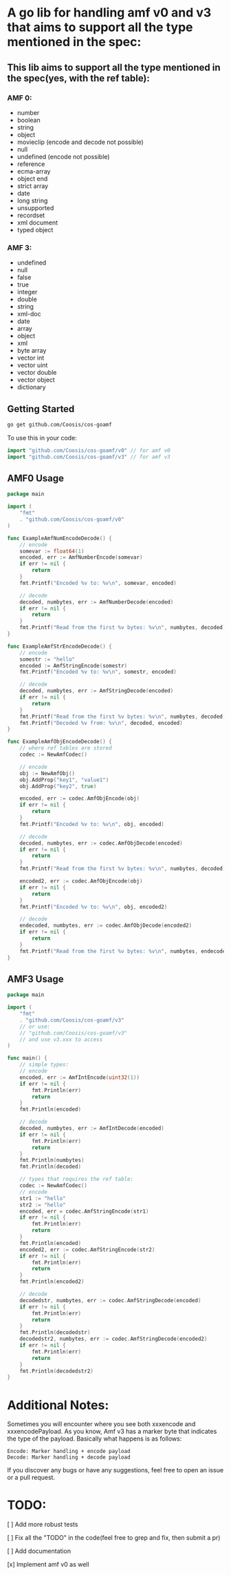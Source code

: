 # A go lib for handling amf v0 and v3 that aims to support all the type mentioned in the spec:
## This lib aims to support all the type mentioned in the spec(yes, with the ref table):
### AMF 0:
- number
- boolean
- string
- object
- movieclip (encode and decode not possible)
- null
- undefined (encode not possible)
- reference
- ecma-array
- object end
- strict array
- date
- long string
- unsupported
- recordset
- xml document
- typed object
### AMF 3:
- undefined
- null
- false
- true
- integer
- double
- string
- xml-doc
- date
- array
- object
- xml
- byte array
- vector int
- vector uint
- vector double
- vector object
- dictionary
## Getting Started
```bash
go get github.com/Coosis/cos-goamf
```
To use this in your code:
```go
import "github.com/Coosis/cos-goamf/v0" // for amf v0
import "github.com/Coosis/cos-goamf/v3" // for amf v3
```

## AMF0 Usage
```go
package main

import (
	"fmt"
    . "github.com/Coosis/cos-goamf/v0"
)

func ExampleAmfNumEncodeDecode() {
	// encode 
	somevar := float64(1)
	encoded, err := AmfNumberEncode(somevar)
	if err != nil {
		return
	}
	fmt.Printf("Encoded %v to: %v\n", somevar, encoded)

	// decode
	decoded, numbytes, err := AmfNumberDecode(encoded)
	if err != nil {
		return
	}
	fmt.Printf("Read from the first %v bytes: %v\n", numbytes, decoded)
}

func ExampleAmfStrEncodeDecode() {
	// encode
	somestr := "hello"
	encoded := AmfStringEncode(somestr)
	fmt.Printf("Encoded %v to: %v\n", somestr, encoded)

	// decode
	decoded, numbytes, err := AmfStringDecode(encoded)
	if err != nil {
		return
	}
	fmt.Printf("Read from the first %v bytes: %v\n", numbytes, decoded)
	fmt.Printf("Decoded %v from: %v\n", decoded, encoded)
}

func ExampleAmfObjEncodeDecode() {
	// where ref tables are stored
	codec := NewAmfCodec()

	// encode
	obj := NewAmfObj()
	obj.AddProp("key1", "value1")
	obj.AddProp("key2", true)

	encoded, err := codec.AmfObjEncode(obj)
	if err != nil {
		return
	}
	fmt.Printf("Encoded %v to: %v\n", obj, encoded)

	// decode
	decoded, numbytes, err := codec.AmfObjDecode(encoded)
	if err != nil {
		return
	}
	fmt.Printf("Read from the first %v bytes: %v\n", numbytes, decoded)

	encoded2, err := codec.AmfObjEncode(obj)
	if err != nil {
		return
	}
	fmt.Printf("Encoded %v to: %v\n", obj, encoded2)

	// decode
	endecoded, numbytes, err := codec.AmfObjDecode(encoded2)
	if err != nil {
		return
	}
	fmt.Printf("Read from the first %v bytes: %v\n", numbytes, endecoded)
}
```

## AMF3 Usage
```go
package main

import (
    "fmt"
    . "github.com/Coosis/cos-goamf/v3"
    // or use:
    // "github.com/Coosis/cos-goamf/v3"
    // and use v3.xxx to access
)

func main() {
    // simple types:
    // encode 
    encoded, err := AmfIntEncode(uint32(1))
    if err != nil {
        fmt.Println(err)
        return
    }
    fmt.Println(encoded)

    // decode
    decoded, numbytes, err := AmfIntDecode(encoded)
    if err != nil {
        fmt.Println(err)
        return
    }
	fmt.Println(numbytes)
    fmt.Println(decoded)

    // types that requires the ref table:
    codec := NewAmfCodec()
    // encode
    str1 := "hello"
    str2 := "hello"
    encoded, err = codec.AmfStringEncode(str1)
    if err != nil {
        fmt.Println(err)
        return
    }
    fmt.Println(encoded)
	encoded2, err := codec.AmfStringEncode(str2)
    if err != nil {
        fmt.Println(err)
        return
    }
    fmt.Println(encoded2)

    // decode
	decodedstr, numbytes, err := codec.AmfStringDecode(encoded)
    if err != nil {
        fmt.Println(err)
        return
    }
    fmt.Println(decodedstr)
	decodedstr2, numbytes, err := codec.AmfStringDecode(encoded2)
    if err != nil {
        fmt.Println(err)
        return
    }
    fmt.Println(decodedstr2)
}
```

# Additional Notes:
Sometimes you will encounter where you see both xxxencode and xxxencodePayload. As you know, Amf v3 
has a marker byte that indicates the type of the payload. Basically what happens is as follows:
```
Encode: Marker handling + encode payload
Decode: Marker handling + decode payload
```

If you discover any bugs or have any suggestions, feel free to open an issue or a pull request.

# TODO:
[ ] Add more robust tests

[ ] Fix all the "TODO" in the code(feel free to grep and fix, then submit a pr)

[ ] Add documentation

[x] Implement amf v0 as well
